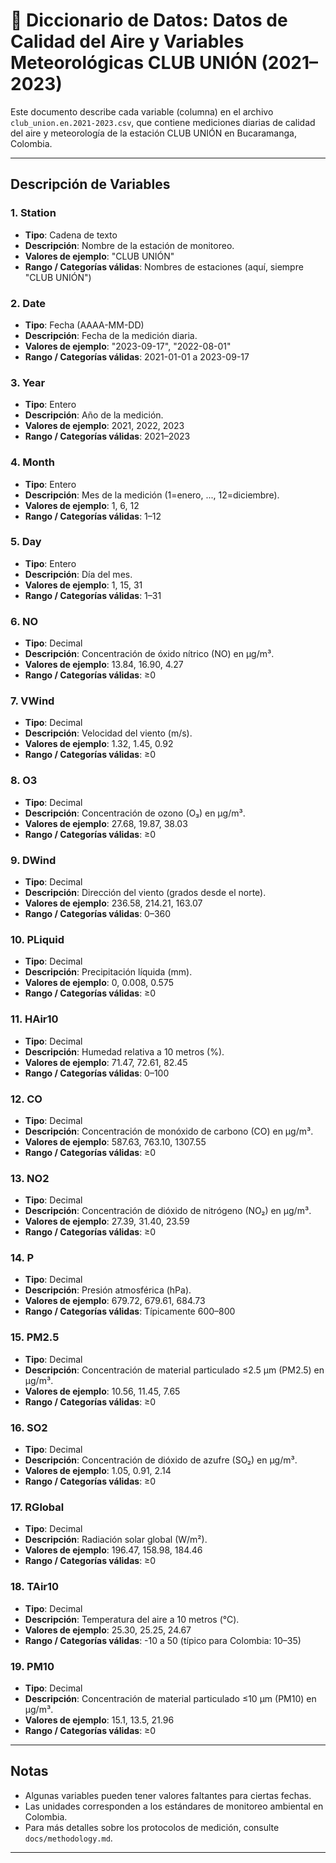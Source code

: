 # 📘 Diccionario de Datos: Datos de Calidad del Aire y Variables Meteorológicas CLUB UNIÓN (2021–2023)

Este documento describe cada variable (columna) en el archivo `club_union.en.2021-2023.csv`, que contiene mediciones diarias de calidad del aire y meteorología de la estación CLUB UNIÓN en Bucaramanga, Colombia.

---

## Descripción de Variables

### 1. Station
- **Tipo**: Cadena de texto
- **Descripción**: Nombre de la estación de monitoreo.
- **Valores de ejemplo**: "CLUB UNIÓN"
- **Rango / Categorías válidas**: Nombres de estaciones (aquí, siempre "CLUB UNIÓN")

### 2. Date
- **Tipo**: Fecha (AAAA-MM-DD)
- **Descripción**: Fecha de la medición diaria.
- **Valores de ejemplo**: "2023-09-17", "2022-08-01"
- **Rango / Categorías válidas**: 2021-01-01 a 2023-09-17

### 3. Year
- **Tipo**: Entero
- **Descripción**: Año de la medición.
- **Valores de ejemplo**: 2021, 2022, 2023
- **Rango / Categorías válidas**: 2021–2023

### 4. Month
- **Tipo**: Entero
- **Descripción**: Mes de la medición (1=enero, ..., 12=diciembre).
- **Valores de ejemplo**: 1, 6, 12
- **Rango / Categorías válidas**: 1–12

### 5. Day
- **Tipo**: Entero
- **Descripción**: Día del mes.
- **Valores de ejemplo**: 1, 15, 31
- **Rango / Categorías válidas**: 1–31

### 6. NO
- **Tipo**: Decimal
- **Descripción**: Concentración de óxido nítrico (NO) en µg/m³.
- **Valores de ejemplo**: 13.84, 16.90, 4.27
- **Rango / Categorías válidas**: ≥0

### 7. VWind
- **Tipo**: Decimal
- **Descripción**: Velocidad del viento (m/s).
- **Valores de ejemplo**: 1.32, 1.45, 0.92
- **Rango / Categorías válidas**: ≥0

### 8. O3
- **Tipo**: Decimal
- **Descripción**: Concentración de ozono (O₃) en µg/m³.
- **Valores de ejemplo**: 27.68, 19.87, 38.03
- **Rango / Categorías válidas**: ≥0

### 9. DWind
- **Tipo**: Decimal
- **Descripción**: Dirección del viento (grados desde el norte).
- **Valores de ejemplo**: 236.58, 214.21, 163.07
- **Rango / Categorías válidas**: 0–360

### 10. PLiquid
- **Tipo**: Decimal
- **Descripción**: Precipitación líquida (mm).
- **Valores de ejemplo**: 0, 0.008, 0.575
- **Rango / Categorías válidas**: ≥0

### 11. HAir10
- **Tipo**: Decimal
- **Descripción**: Humedad relativa a 10 metros (%).
- **Valores de ejemplo**: 71.47, 72.61, 82.45
- **Rango / Categorías válidas**: 0–100

### 12. CO
- **Tipo**: Decimal
- **Descripción**: Concentración de monóxido de carbono (CO) en µg/m³.
- **Valores de ejemplo**: 587.63, 763.10, 1307.55
- **Rango / Categorías válidas**: ≥0

### 13. NO2
- **Tipo**: Decimal
- **Descripción**: Concentración de dióxido de nitrógeno (NO₂) en µg/m³.
- **Valores de ejemplo**: 27.39, 31.40, 23.59
- **Rango / Categorías válidas**: ≥0

### 14. P
- **Tipo**: Decimal
- **Descripción**: Presión atmosférica (hPa).
- **Valores de ejemplo**: 679.72, 679.61, 684.73
- **Rango / Categorías válidas**: Típicamente 600–800

### 15. PM2.5
- **Tipo**: Decimal
- **Descripción**: Concentración de material particulado ≤2.5 µm (PM2.5) en µg/m³.
- **Valores de ejemplo**: 10.56, 11.45, 7.65
- **Rango / Categorías válidas**: ≥0

### 16. SO2
- **Tipo**: Decimal
- **Descripción**: Concentración de dióxido de azufre (SO₂) en µg/m³.
- **Valores de ejemplo**: 1.05, 0.91, 2.14
- **Rango / Categorías válidas**: ≥0

### 17. RGlobal
- **Tipo**: Decimal
- **Descripción**: Radiación solar global (W/m²).
- **Valores de ejemplo**: 196.47, 158.98, 184.46
- **Rango / Categorías válidas**: ≥0

### 18. TAir10
- **Tipo**: Decimal
- **Descripción**: Temperatura del aire a 10 metros (°C).
- **Valores de ejemplo**: 25.30, 25.25, 24.67
- **Rango / Categorías válidas**: -10 a 50 (típico para Colombia: 10–35)

### 19. PM10
- **Tipo**: Decimal
- **Descripción**: Concentración de material particulado ≤10 µm (PM10) en µg/m³.
- **Valores de ejemplo**: 15.1, 13.5, 21.96
- **Rango / Categorías válidas**: ≥0

---

## Notas

- Algunas variables pueden tener valores faltantes para ciertas fechas.
- Las unidades corresponden a los estándares de monitoreo ambiental en Colombia.
- Para más detalles sobre los protocolos de medición, consulte `docs/methodology.md`.

---